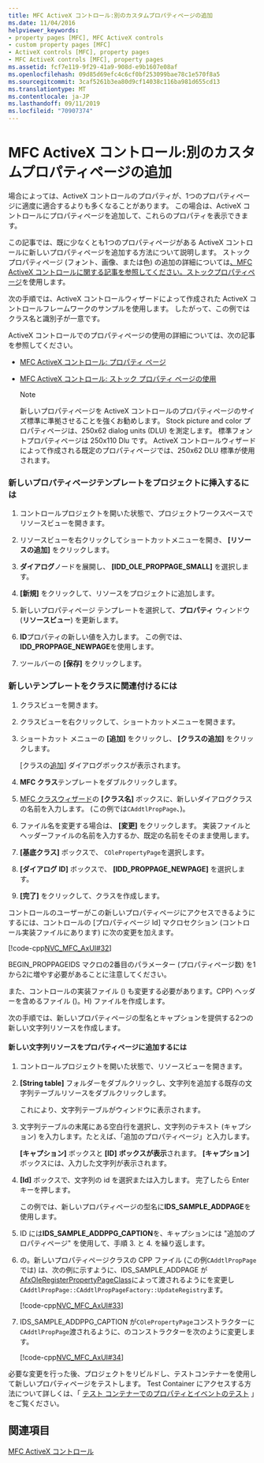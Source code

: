 ```yaml
---
title: MFC ActiveX コントロール:別のカスタムプロパティページの追加
ms.date: 11/04/2016
helpviewer_keywords:
- property pages [MFC], MFC ActiveX controls
- custom property pages [MFC]
- ActiveX controls [MFC], property pages
- MFC ActiveX controls [MFC], property pages
ms.assetid: fcf7e119-9f29-41a9-908d-e9b1607e08af
ms.openlocfilehash: 09d85d69efc4c6cf0bf253099bae78c1e570f8a5
ms.sourcegitcommit: 3caf5261b3ea80d9cf14038c116ba981d655cd13
ms.translationtype: MT
ms.contentlocale: ja-JP
ms.lasthandoff: 09/11/2019
ms.locfileid: "70907374"
---
```

# <a name="mfc-activex-controls-adding-another-custom-property-page"></a>MFC ActiveX コントロール:別のカスタムプロパティページの追加

場合によっては、ActiveX コントロールのプロパティが、1つのプロパティページに適度に適合するよりも多くなることがあります。 この場合は、ActiveX コントロールにプロパティページを追加して、これらのプロパティを表示できます。

この記事では、既に少なくとも1つのプロパティページがある ActiveX コントロールに新しいプロパティページを追加する方法について説明します。 ストックプロパティページ (フォント、画像、または色) の追加の詳細については[、MFC ActiveX コントロールに関する記事を参照してください。ストックプロパティページ](../mfc/mfc-activex-controls-using-stock-property-pages.md)を使用します。

次の手順では、ActiveX コントロールウィザードによって作成された ActiveX コントロールフレームワークのサンプルを使用します。 したがって、この例ではクラス名と識別子が一意です。

ActiveX コントロールでのプロパティページの使用の詳細については、次の記事を参照してください。

- [MFC ActiveX コントロール: プロパティ ページ](../mfc/mfc-activex-controls-property-pages.md)

- [MFC ActiveX コントロール: ストック プロパティ ページの使用](../mfc/mfc-activex-controls-using-stock-property-pages.md)

    > [!NOTE]
    >  新しいプロパティページを ActiveX コントロールのプロパティページのサイズ標準に準拠させることを強くお勧めします。 Stock picture and color プロパティページは、250x62 dialog units (DLU) を測定します。 標準フォントプロパティページは 250x110 Dlu です。 ActiveX コントロールウィザードによって作成される既定のプロパティページでは、250x62 DLU 標準が使用されます。

### <a name="to-insert-a-new-property-page-template-into-your-project"></a>新しいプロパティページテンプレートをプロジェクトに挿入するには

1. コントロールプロジェクトを開いた状態で、プロジェクトワークスペースでリソースビューを開きます。

1. リソースビューを右クリックしてショートカットメニューを開き、 **[リソースの追加]** をクリックします。

1. **ダイアログ**ノードを展開し、 **[IDD_OLE_PROPPAGE_SMALL]** を選択します。

1. **[新規]** をクリックして、リソースをプロジェクトに追加します。

1. 新しいプロパティページ テンプレートを選択して、**プロパティ** ウィンドウ (**リソースビュー**) を更新します。

1. **ID**プロパティの新しい値を入力します。 この例では、 **IDD_PROPPAGE_NEWPAGE**を使用します。

1. ツールバーの **[保存]** をクリックします。

### <a name="to-associate-the-new-template-with-a-class"></a>新しいテンプレートをクラスに関連付けるには

1. クラスビューを開きます。

1. クラスビューを右クリックして、ショートカットメニューを開きます。

1. ショートカット メニューの **[追加]** をクリックし、 **[クラスの追加]** をクリックします。

   [クラスの[追加](../ide/add-class-dialog-box.md)] ダイアログボックスが表示されます。

1. **MFC クラス**テンプレートをダブルクリックします。

1. [MFC クラスウィザード](../mfc/reference/mfc-add-class-wizard.md)の **[クラス名]** ボックスに、新しいダイアログクラスの名前を入力します。 (この例では`CAddtlPropPage`、)。

1. ファイル名を変更する場合は、 **[変更]** をクリックします。 実装ファイルとヘッダーファイルの名前を入力するか、既定の名前をそのまま使用します。

1. **[基底クラス]** ボックスで、 `COlePropertyPage`を選択します。

1. **[ダイアログ ID]** ボックスで、 **[IDD_PROPPAGE_NEWPAGE]** を選択します。

9. **[完了]** をクリックして、クラスを作成します。

コントロールのユーザーがこの新しいプロパティページにアクセスできるようにするには、コントロールの [プロパティページ Id] マクロセクション (コントロール実装ファイルにあります) に次の変更を加えます。

[!code-cpp[NVC_MFC_AxUI#32](../mfc/codesnippet/cpp/mfc-activex-controls-adding-another-custom-property-page_1.cpp)]

BEGIN_PROPPAGEIDS マクロの2番目のパラメーター (プロパティページ数) を1から2に増やす必要があることに注意してください。

また、コントロールの実装ファイル () も変更する必要があります。CPP) ヘッダーを含めるファイル ()。H) ファイルを作成します。

次の手順では、新しいプロパティページの型名とキャプションを提供する2つの新しい文字列リソースを作成します。

#### <a name="to-add-new-string-resources-to-a-property-page"></a>新しい文字列リソースをプロパティページに追加するには

1. コントロールプロジェクトを開いた状態で、リソースビューを開きます。

1. **[String table]** フォルダーをダブルクリックし、文字列を追加する既存の文字列テーブルリソースをダブルクリックします。

   これにより、文字列テーブルがウィンドウに表示されます。

1. 文字列テーブルの末尾にある空白行を選択し、文字列のテキスト (キャプション) を入力します。たとえば、「追加のプロパティページ」と入力します。

   **[キャプション]** ボックスと **[ID]** **ボックスが表示**されます。 **[キャプション]** ボックスには、入力した文字列が表示されます。

1. **[Id]** ボックスで、文字列の id を選択または入力します。 完了したら Enter キーを押します。

   この例では、新しいプロパティページの型名に**IDS_SAMPLE_ADDPAGE**を使用します。

1. ID には**IDS_SAMPLE_ADDPPG_CAPTION**を、キャプションには "追加のプロパティページ" を使用して、手順 3. と 4. を繰り返します。

1. の。新しいプロパティページクラスの CPP ファイル (この例`CAddtlPropPage`では) は、次の例に示すように、IDS_SAMPLE_ADDPAGE が[AfxOleRegisterPropertyPageClass](../mfc/reference/registering-ole-controls.md#afxoleregisterpropertypageclass)によって渡されるようにを変更し`CAddtlPropPage::CAddtlPropPageFactory::UpdateRegistry`ます。

   [!code-cpp[NVC_MFC_AxUI#33](../mfc/codesnippet/cpp/mfc-activex-controls-adding-another-custom-property-page_2.cpp)]

1. IDS_SAMPLE_ADDPPG_CAPTION が`COlePropertyPage`コンストラクターに`CAddtlPropPage`渡されるように、のコンストラクターを次のように変更します。

   [!code-cpp[NVC_MFC_AxUI#34](../mfc/codesnippet/cpp/mfc-activex-controls-adding-another-custom-property-page_3.cpp)]

必要な変更を行った後、プロジェクトをリビルドし、テストコンテナーを使用して新しいプロパティページをテストします。 Test Container にアクセスする方法について詳しくは、「 [テスト コンテナーでのプロパティとイベントのテスト](../mfc/testing-properties-and-events-with-test-container.md) 」をご覧ください。

## <a name="see-also"></a>関連項目

[MFC ActiveX コントロール](../mfc/mfc-activex-controls.md)
